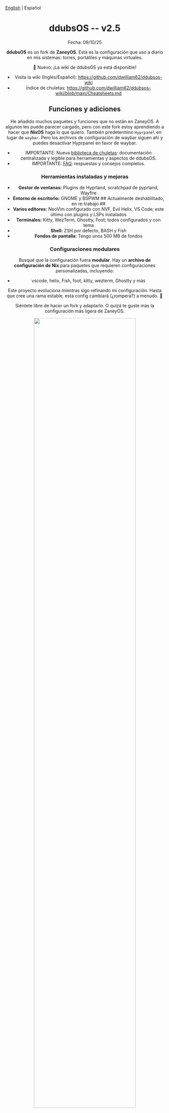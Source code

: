 [English](./README.md) | Español

<div align="center">

# ddubsOS -- v2.5

Fecha: 09/10/25

**ddubsOS** es un fork de **ZaneyOS**. Esta es la configuración que uso a diario
en mis sistemas: torres, portátiles y máquinas virtuales.

📣 Nuevo: ¡La wiki de ddubsOS ya está disponible!

- Visita la wiki (Inglés/Español): https://github.com/dwilliam62/ddubsos-wiki
- Índice de chuletas:
  https://github.com/dwilliam62/ddubsos-wiki/blob/main/Cheatsheets.md

## Funciones y adiciones

He añadido muchos paquetes y funciones que no están en ZaneyOS. A algunos les
puede parecer cargado, pero con este fork estoy aprendiendo a hacer que
**NixOS** haga lo que quiero. También predetermino `Hyprpanel` en lugar de
`waybar`. Pero los archivos de configuración de waybar siguen ahí y puedes
desactivar Hyprpanel en favor de waybar.

- IMPORTANTE: Nueva [biblioteca de chuletas](cheatsheets/README.md):
  documentación centralizada y legible para herramientas y aspectos de ddubsOS.
- IMPORTANTE: [FAQ](FAQ.md): respuestas y consejos completos.

### Herramientas instaladas y mejoras

- **Gestor de ventanas:** Plugins de Hyprland, scratchpad de pyprland, Wayfire
- **Entorno de escritorio:** GNOME y BSPWM ## Actualmente deshabilitado, en
  re-trabajo ##
- **Varios editores:** NeoVim configurado con NVF, Evil Helix, VS Code; este
  último con plugins y LSPs instalados
- **Terminales:** Kitty, WezTerm, Ghostty, Foot; todos configurados y con tema
- **Shell:** ZSH por defecto, BASH y Fish
- **Fondos de pantalla:** Tengo unos 500 MB de fondos

### Configuraciones modulares

Busqué que la configuración fuera **modular**. Hay un **archivo de configuración
de Nix** para paquetes que requieren configuraciones personalizadas, incluyendo:

- vscode, helix, Fish, foot, kitty, wezterm, Ghostty y más

Este proyecto evoluciona mientras sigo refinando mi configuración. Hasta que
cree una rama estable, esta config cambiará (¿romperá?) a menudo. 🚀

Siéntete libre de hacer un fork y adaptarlo. O quizá te guste más la
configuración más ligera de ZaneyOS.

<img align="center" width="80%" src="img/ddubsos-waybar-ss-1.png" />

</div>

<details>
<summary><h2>Más capturas de pantalla</h2></summary>

<img width="80%" src="https://gitlab.com/Zaney/zaneyos/-/raw/main/img/demo.png" />

**Inspiración para la configuración de Waybar
[aquí](https://github.com/justinlime/dotfiles).**

<img width="80%" src="https://gitlab.com/Zaney/zaneyos/-/raw/main/img/demo-img2.png" />

**Tercera opción de waybar**

<img width="80%" src="https://gitlab.com/Zaney/zaneyos/-/raw/main/img/demo-img3.png" />

**Visor de chuletas (qs-cheatsheets) y menú de atajos**

<img width="80%" src="img/Cheatsheet-view-and-keybinds-menu.webp" />

**Escritorio con fastfetch y gestor de archivos Yazi**

<img width="80%" src="img/Desktop-ff-yazi.webp" />

**Visor de documentación técnica (qs-docs)**

<img width="80%" src="img/docs-viewer.webp" />

**Menú interactivo de atajos (qs-keybinds)**

<img width="80%" src="img/Keybinds-menu.webp" />

**fastfetch con menú de selección de fondos y video fondos**

<img width="80%" src="img/ff-wallpaper-vid-wallpaper-menu.webp" />

**Menú de configuración de terminal Kitty**

<img width="80%" src="img/kitty-config-menu.webp" />

**Gestor de archivos Yazi con visor de chuletas**

<img width="80%" src="img/yazi-cheatsheet-viewer.webp" />

</details>

### Wiki

La wiki de ddubsOS está disponible (Inglés/Español):

- https://github.com/dwilliam62/ddubsos-wiki

### Novedades en la rama de refactorización (ddubos-refactor)

- Salidas de flake por host junto con las salidas por perfil
  - Compilar por host (preferido):
    - sudo nixos-rebuild switch --flake .#<host>
  - Compilar por perfil (legado sigue disponible):
    - sudo nixos-rebuild switch --flake .#<profile> # amd | intel | nvidia |
      nvidia-laptop | vm
- Indicadores del instalador
  - ./install-ddubsos.sh --host <nombre> --profile
    <amd|intel|nvidia|nvidia-laptop|vm> --build-host --non-interactive
  - --host/--profile preseleccionan valores; --build-host compila el destino
    .#<host>; --non-interactive acepta valores por defecto sin preguntas
- Gestión de hosts con ZCLI
  - zcli add-host <nombre> [perfil]
  - zcli del-host <nombre>
  - zcli rename-host <antiguo> <nuevo>
  - zcli hostname set <nombre>
  - zcli update-host [nombre] [perfil] # auto-detecta o establece explícitamente
    en flake.nix
- Guías
  - Actualización: docs/upgrade-from-2.4.md
  - Estado: docs/ddubos-refactor-status.md
  - Plan de pruebas: docs/ddubos-refactor-testplan.md

#### 🍖 Requisitos

- Debes estar en NixOS, versión 23.11+ (se recomienda 25.05+).
- Se espera que la carpeta `ddubsos` (este repo) esté en tu directorio home.
- Debes haber instalado NixOS con particionado **GPT** y arranque **UEFI**.
- ** Se requiere partición /boot de mínimo 500 MB. **
- Se soporta systemd-boot.
- Para GRUB tendrás que buscar una guía. ☺️
- Editar manualmente tus archivos específicos del host.
- El host es la máquina específica donde instalas.

#### 🎹 Controles de Pipewire y del centro de notificaciones

- Usamos la solución de audio más reciente para Linux. Tendrás controles de
  medios y volumen en el centro de notificaciones accesible en la barra
  superior.

#### 🏇 Flujo de trabajo optimizado y Neovim simple pero elegante

- Usando Hyprland y otros entornos, para mayor elegancia, funcionalidad y
  eficiencia.
- No es un proyecto masivo de Neovim. Es una configuración simple, fácil de
  entender y potente. Con soporte de lenguajes ya añadido.

#### 🖥️ Configuración multi-host

- Puedes definir ajustes separados para diferentes máquinas y usuarios.
- Especifica fácilmente paquetes extra para tus usuarios en
  `modules/core/global-packages.nix`.
- Estructura de archivos fácil de entender y configuración simple pero
  abarcadora.

<div align="center">

Hazte un favor y [lee la wiki](https://zaney.org/wiki/zaneyos-2.3/).

</div>

#### 📦 ¿Cómo instalar paquetes?

- Puedes buscar en [Nix Packages](https://search.nixos.org/packages?) y
  [Options](https://search.nixos.org/options?) para saber el nombre de un
  paquete o si tiene opciones que resuelvan configuraciones.
- Para añadir un paquete, usa las secciones en
  `modules/core/global-packages.nix` y `hosts/<HOSTNAME>.nix/host-packages`. Una
  es para programas disponibles en todos los hosts y la otra para ese host.

#### 🙋 ¿Problemas o preguntas?

- Abre un issue en el repo; por favor etiqueta las solicitudes de función con
  [feature request] al inicio del título. ¡Gracias!
- Contáctanos en [Discord](https://discord.gg/2cRdBs8) para una respuesta
  potencialmente más rápida.

- No olvides revisar el [FAQ](https://zaney.org/wiki/zaneyos-2.3/faq)

# Atajos de Hyprland

Abajo están los atajos de Hyprland, formateados para consulta rápida.

## Lanzamiento de aplicaciones

- `$modifier + Return` → Lanzar `terminal`
- `$modifier + Shift + Return` → Lanzar `rofi-launcher`
- `$modifier + Shift + W` → Abrir `Selector de fondos`
- `$modifier + Shift + A` → Abrir `Menú de fondos animados`
- `$modifier + Alt + W` → Abrir `wallsetter`
- `$modifier + Shift + N` → Ejecutar `swaync-client -rs`
- `$modifier + W` → Lanzar `Web Browser`
- `$modifier + Y` → Abrir `kitty` con `yazi`
- `$modifier + E` → Abrir `emopicker9000`
- `$modifier + S` → Tomar captura de pantalla
- `$modifier + D` → Abrir `Discord`
- `$modifier + O` → Lanzar `OBS Studio`
- `$modifier + C` → Ejecutar `hyprpicker -a`
- `$modifier + G` → Abrir `GIMP`
- `$modifier + V` → Mostrar historial del portapapeles con `cliphist`
- `$modifier + T` → Conmutar terminal con `pypr`
- `$modifier + M` → Abrir `pavucontrol`

## Ayuda rápida y documentación

- `$modifier + Shift + K` → **qs-keybinds** - Visor interactivo de atajos
  - Navega todos los atajos de Hyprland, Emacs, Kitty, WezTerm y Yazi
  - Soporte multi-modo con búsqueda y filtrado en tiempo real
  - Clic en cualquier atajo para copiarlo al portapapeles con notificación
- `$modifier + Shift + C` → **qs-cheatsheets** - Navegador de chuletas
  - Acceso a chuletas completas para Emacs, terminales, Hyprland y más
  - Soporte multi-idioma (Inglés/Español) con selección de archivos
  - Categorías: emacs, hyprland, kitty, wezterm, yazi, nixos
- `$modifier + Shift + D` → **qs-docs** - Visor de documentación técnica
  - Navega documentación técnica de ddubsOS desde `~/ddubsos/docs/`
  - Guías de arquitectura, instrucciones de instalación y documentación de desarrollo
  - Búsqueda inteligente y navegación por archivos de documentación

## Gestión de ventanas

- `$modifier + Q` → Cerrar ventana activa
- `$modifier + P` → Alternar pseudo tiling
- `$modifier + Shift + I` → Alternar modo dividido
- `$modifier + F` → Alternar pantalla completa
- `$modifier + Shift + F` → Alternar flotante
- `$modifier + Alt + F` → Alternar Pantalla Completa 1
- `$modifier + SPACE` → Flotar ventana actual
- `$modifier + Shift + SPACE` → Flotar todas las ventanas

## Movimiento de ventanas

- `$modifier + Shift + ← / → / ↑ / ↓` → Mover ventana izq./der./arriba/abajo
- `$modifier + Shift + H / L / K / J` → Mover ventana izq./der./arriba/abajo
- `$modifier + Alt + ← / → / ↑ / ↓` → Intercambiar ventana
  izq./der./arriba/abajo
- `$modifier + Alt + 43 / 46 / 45 / 44` → Intercambiar ventana
  izq./der./arriba/abajo

## Movimiento de foco

- `$modifier + ← / → / ↑ / ↓` → Mover foco izq./der./arriba/abajo
- `$modifier + H / L / K / J` → Mover foco izq./der./arriba/abajo

## Espacios de trabajo

- `$modifier + 1-10` → Cambiar al espacio 1-10
- `$modifier + Shift + Space` → Mover ventana al espacio especial
- `$modifier + Space` → Conmutar espacio especial
- `$modifier + Shift + 1-10` → Mover ventana al espacio 1-10
- `$modifier + Control + → / ←` → Cambiar espacio adelante/atrás

## Ciclo de ventanas

- `Alt + Tab` → Siguiente ventana
- `Alt + Tab` → Traer ventana activa al frente

## Instalación:

<details>
<summary><strong> ⬇️ Instalar con script </strong></summary>

### 📜 Script:

Es la forma más fácil y recomendada de empezar. El script no pretende permitirte
cambiar todas las opciones del flake ni instalar paquetes extra. Solo está para
instalar mi configuración con el menor riesgo de roturas y que luego puedas
ajustar a tu gusto.

Copia y ejecuta esto:

![ddubsOS First Install Command](img/first-install-cmd.jpg)

```
nix-shell -p git curl wget vim pciutils
```

Luego:

![ddubsOS Install Script Command](img/install-script.jpg)

```
sh <(curl -L https://gitlab.com/dwilliam62/ddubsos/-/raw/bae85cf9eded4a2b7096fad78ea7bcafca514846/install-ddubsos.sh)
```

#### El proceso de instalación se verá así:

![First Part Of Install](img/1.jpg)

![Second Part Of Install](img/2.jpg)

#### Tras completar la instalación, tu entorno puede verse roto. Reinicia y verás esto como pantalla de inicio de sesión:

![Display Manager](img/3.jpg)

#### Después de iniciar sesión deberías ver una pantalla como esta:

![Desktop Example](img/4.jpg)

</details>

<details>
<summary><strong> 🦽 Proceso de instalación manual: </strong></summary>

1. Ejecuta este comando para asegurar Git y Vim:

```
nix-shell -p git curl wget vim pciutils
```

2. Clona este repo y entra:

```
cd && git clone https://gitlab.com/dwilliam62/ddubsos --depth=1 ~/ddubsos
cd ddubsos
```

- _Permanece en esta carpeta el resto de la instalación_

3. Crea la carpeta del host para tu(s) máquina(s):

```
cp -r hosts/default hosts/<tu-hostname>
git add .
```

4. Edita `hosts/<tu-hostname>/variables.nix`.

5. Edita `flake.nix` y rellena tu usuario, perfil (GPU) y hostname.

6. Genera tu hardware.nix así:

```
nixos-generate-config --show-hardware-config > hosts/<tu-hostname>/hardware.nix
```

7. Ejecuta esto para habilitar flakes e instalar la flake, reemplazando hostname
   con lo que pusiste:

```
NIX_CONFIG="experimental-features = nix-command flakes" 
sudo nixos-rebuild switch --flake .#profile 
    - (`profile` es tu GPU: amd, intel, nvidia, nvidia-laptop, vm)
```

Ahora, cuando quieras reconstruir la configuración, tienes el alias `fr` que
reconstruye la flake sin estar en la carpeta `zaneyos`.

</details>

### Reconocimientos especiales:

Gracias por toda su ayuda

- Zaney https://gitlab.com/zaney
- Jakoolit https://github.com/jakoolit
- Justaguylinux https://github.com/drewgrif
- Jerry Starke https://github.com/JerrySM64
- Redbeardymcgee
- iynaix

## ¡Espero que lo disfrutes!
